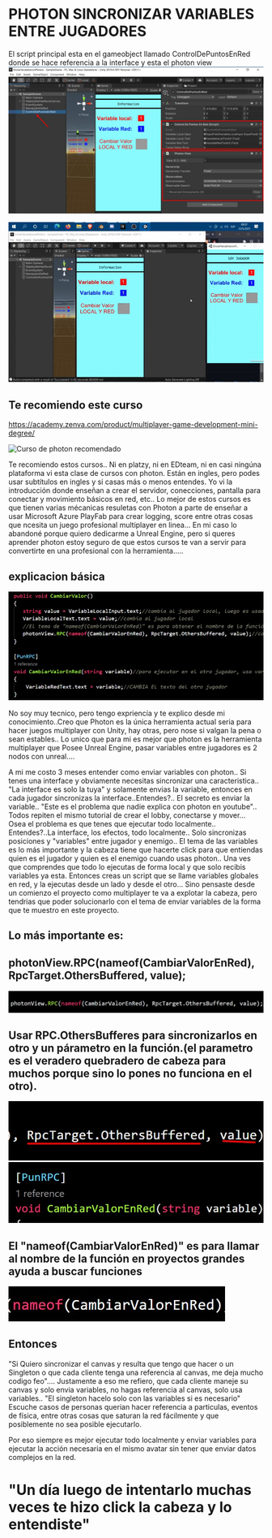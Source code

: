 # PHOTON SINCRONIZAR VARIABLES ENTRE JUGADORES

El script principal esta en el gameobject llamado ControlDePuntosEnRed donde se hace referencia a la interface y esta el photon view
![VariablesYTextos](https://github.com/kone9/PhotonEnviarVariablesEntreJugadores/blob/main/interfaceUnity.jpg)

![VariablesYTextosGIF](https://github.com/kone9/PhotonEnviarVariablesEntreJugadores/blob/main/photonSincronizarVariables.gif)





## Te recomiendo este curso
https://academy.zenva.com/product/multiplayer-game-development-mini-degree/
 
 ![Curso de photon recomendado](https://github.com/kone9/PhotonEnviarVariablesEntreJugadores/blob/main/curso%20de%20photon.gif)

 Te recomiendo estos cursos.. Ni en platzy, ni en EDteam, ni en casi ningúna plataforma vi esta clase de cursos con photon. Están en ingles, pero podes usar subtítulos en ingles y si casas más o menos entendes. Yo vi la introducción donde enseñan a crear el servidor, conecciones, pantalla para conectar y movimiento básicos en red, etc.. Lo mejor de estos cursos es que tienen varias mécanicas resuletas con Photon a parte de enseñar a usar Microsoft Azure PlayFab para crear logging, score entre otras cosas que ncesita un juego profesional multiplayer en linea... En mi caso lo abandoné porque quiero dedicarme a Unreal Engine, pero si queres aprender photon estoy seguro de que estos cursos te van a servir para convertirte en una profesional con la herramienta.....




## explicacion básica
 ![Curso de photon recomendado](https://github.com/kone9/PhotonEnviarVariablesEntreJugadores/blob/main/codigo%20principal.jpg)

No soy muy tecnico, pero tengo expriencía y te explico desde mi conocimiento..Creo que Photon es la única herramienta actual seria para hacer juegos multiplayer con Unity, hay otras, pero nose si valgan la pena o sean estables.. Lo unico que para mi es mejor que photon es la herramienta multiplayer que Posee Unreal Engine, pasar variables entre jugadores es 2 nodos con unreal....

A mi me costo 3 meses entender como enviar variables con photon.. Si tenes una interface y obviamente necesitas sincronizar una caracteristica.. "La interface es solo la tuya" y solamente envias la variable, entonces en cada jugador sincronizas la interface..Entendes?.. El secreto es enviar la variable.. "Este es el problema que nadie explica con photon en youtube".. Todos repiten el mismo tutorial de crear el lobby, conectarse y mover... Osea el problema es que tenes que ejecutar todo localmente.. Entendes?..La interface, los efectos, todo localmente.. Solo sincronizas posiciones y "variables" entre jugador y enemigo.. El tema de las variables es lo más importante y la cabeza tiene que hacerte click para que entiendas quien es el jugador y quien es el enemigo cuando usas photon.. Una ves que comprendes que todo lo ejecutas de forma local y que solo recibis variables ya esta. Entonces creas un script que se llame variables globales en red, y la ejecutas desde un lado y desde el otro... Sino pensaste desde un comienzo el proyecto como multiplayer te va a explotar la cabeza, pero tendrias que poder solucionarlo con el tema de enviar variables de la forma que te muestro en este proyecto.


## Lo más importante es:
## photonView.RPC(nameof(CambiarValorEnRed), RpcTarget.OthersBuffered, value);
![Curso de photon recomendado](https://github.com/kone9/PhotonEnviarVariablesEntreJugadores/blob/main/photonView.RPC.jpg)

## Usar RPC.OthersBufferes para sincronizarlos en otro y un párametro en la función.(el parametro es el veradero quebradero de cabeza para muchos porque sino lo pones no funciona en el otro).
![Curso de photon recomendado](https://github.com/kone9/PhotonEnviarVariablesEntreJugadores/blob/main/Parametros%20necesarios%20para%20ejecutar%20en%20otro.jpg)
![Curso de photon recomendado](https://github.com/kone9/PhotonEnviarVariablesEntreJugadores/blob/main/funcionLlamada.jpg)


## El "nameof(CambiarValorEnRed)" es para llamar al nombre de la función en proyectos grandes ayuda a buscar funciones
![Curso de photon recomendado](https://github.com/kone9/PhotonEnviarVariablesEntreJugadores/blob/main/nameOf.jpg)


## Entonces

"Si Quiero sincronizar el canvas y resulta que tengo que hacer o un Singleton o que cada cliente tenga una referencia al canvas, me deja mucho codigo feo"....
Justamente a eso me refiero, que cada cliente maneje su canvas y solo envia variables, no hagas referencia al canvas, solo usa variables.. "El singleton hacelo solo con las variables si es necesario"
Escuche casos de personas querian hacer referencia a particulas, eventos de física, entre otras cosas que
saturan la red fácilmente y que posiblemente no sea posible ejecutarlo.

 Por eso siempre es mejor ejecutar todo localmente y enviar variables para ejecutar la acción necesaria en el mismo avatar sin tener que enviar datos complejos en la red.

# "Un día luego de intentarlo muchas veces te hizo click la cabeza y lo entendiste"